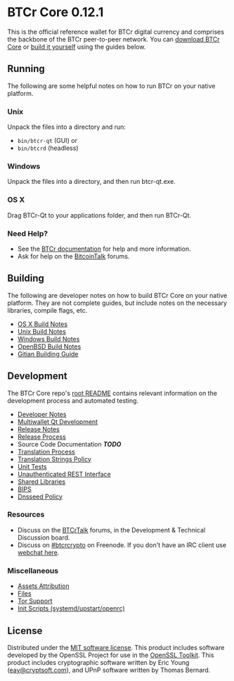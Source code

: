 BTCr Core 0.12.1
=====================

This is the official reference wallet for BTCr digital currency and comprises the backbone of the BTCr peer-to-peer network. You can [download BTCr Core](https://www.btcr.org/downloads/) or [build it yourself](#building) using the guides below.

Running
---------------------
The following are some helpful notes on how to run BTCr on your native platform.

### Unix

Unpack the files into a directory and run:

- `bin/btcr-qt` (GUI) or
- `bin/btcrd` (headless)

### Windows

Unpack the files into a directory, and then run btcr-qt.exe.

### OS X

Drag BTCr-Qt to your applications folder, and then run BTCr-Qt.

### Need Help?

* See the [BTCr documentation](https://dashpay.atlassian.net/wiki/display/DOC)
for help and more information.
* Ask for help on the [BitcoinTalk](https://bitcointalk.org/) forums.

Building
---------------------
The following are developer notes on how to build BTCr Core on your native platform. They are not complete guides, but include notes on the necessary libraries, compile flags, etc.

- [OS X Build Notes](build-osx.md)
- [Unix Build Notes](build-unix.md)
- [Windows Build Notes](build-windows.md)
- [OpenBSD Build Notes](build-openbsd.md)
- [Gitian Building Guide](gitian-building.md)

Development
---------------------
The BTCr Core repo's [root README](/README.md) contains relevant information on the development process and automated testing.

- [Developer Notes](developer-notes.md)
- [Multiwallet Qt Development](multiwallet-qt.md)
- [Release Notes](release-notes.md)
- [Release Process](release-process.md)
- Source Code Documentation ***TODO***
- [Translation Process](translation_process.md)
- [Translation Strings Policy](translation_strings_policy.md)
- [Unit Tests](unit-tests.md)
- [Unauthenticated REST Interface](REST-interface.md)
- [Shared Libraries](shared-libraries.md)
- [BIPS](bips.md)
- [Dnsseed Policy](dnsseed-policy.md)

### Resources
* Discuss on the [BTCrTalk](https://btcrtalk.org/) forums, in the Development & Technical Discussion board.
* Discuss on [#btcrcrypto](http://webchat.freenode.net/?channels=btcrcrypto) on Freenode. If you don't have an IRC client use [webchat here](http://webchat.freenode.net/?channels=btcrcrypto).

### Miscellaneous
- [Assets Attribution](assets-attribution.md)
- [Files](files.md)
- [Tor Support](tor.md)
- [Init Scripts (systemd/upstart/openrc)](init.md)

License
---------------------
Distributed under the [MIT software license](http://www.opensource.org/licenses/mit-license.php).
This product includes software developed by the OpenSSL Project for use in the [OpenSSL Toolkit](https://www.openssl.org/). This product includes
cryptographic software written by Eric Young ([eay@cryptsoft.com](mailto:eay@cryptsoft.com)), and UPnP software written by Thomas Bernard.
